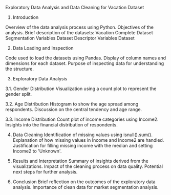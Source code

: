 Exploratory Data Analysis and Data Cleaning for Vacation Dataset

1. Introduction

Overview of the data analysis process using Python.
Objectives of the analysis.
Brief description of the datasets:
Vacation Complete Dataset
Segmentation Variables Dataset
Descriptor Variables Dataset

2. Data Loading and Inspection

Code used to load the datasets using Pandas.
Display of column names and dimensions for each dataset.
Purpose of inspecting data for understanding the structure.

3. Exploratory Data Analysis

3.1. Gender Distribution
Visualization using a count plot to represent the gender split.

3.2. Age Distribution
Histogram to show the age spread among respondents.
Discussion on the central tendency and age range.

3.3. Income Distribution
Count plot of income categories using Income2.
Insights into the financial distribution of respondents.

4. Data Cleaning
Identification of missing values using isnull().sum().
Explanation of how missing values in Income and Income2 are handled.
Justification for filling missing income with the median and setting Income2 to 'Unknown'.

5. Results and Interpretation
Summary of insights derived from the visualizations.
Impact of the cleaning process on data quality.
Potential next steps for further analysis.

6. Conclusion
Brief reflection on the outcomes of the exploratory data analysis.
Importance of clean data for market segmentation analysis.

